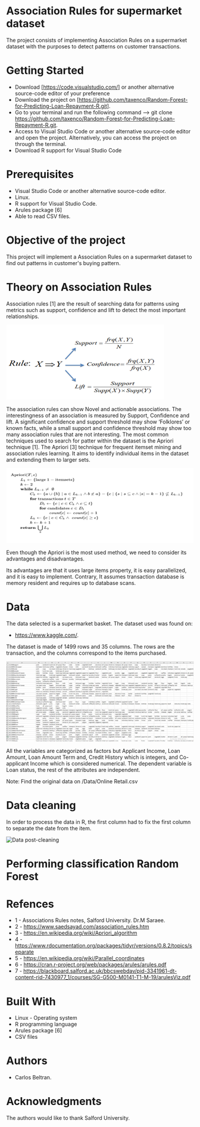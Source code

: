 # Association Rules for supermarket dataset

The project consists of implementing Association Rules on a supermarket dataset with the purposes to detect patterns on customer transactions.

# Getting Started

- Download [https://code.visualstudio.com/] or another alternative source-code editor of your preference
- Download the project on [https://github.com/taxenco/Random-Forest-for-Predicting-Loan-Repayment-R.git].
- Go to your terminal and run the following command --> git clone https://github.com/taxenco/Random-Forest-for-Predicting-Loan-Repayment-R.git.
- Access to Visual Studio Code or another alternative source-code editor and open the project. Alternatively, you can access the project on through the terminal.
- Download R support for Visual Studio Code

# Prerequisites

- Visual Studio Code or another alternative source-code editor.
- Linux.
- R support for Visual Studio Code.
- Arules package [6]
- Able to read CSV files.

# Objective of the project

This project will implement a Association Rules on a supermarket dataset to find out patterns in customer's buying pattern.

# Theory on Association Rules

Association rules [1] are the result of searching data for patterns using metrics such as support,
confidence and lift to detect the most important relationships.

<img src="./Pic/AssRules.png" alt="Association Rules"/>

The association rules can show Novel and actionable associations. The interestingness of an
association is measured by Support, Confidence and lift. A significant confidence and support
threshold may show ‘Folklores’ or known facts, while a small support and confidence threshold
may show too many association rules that are not interesting.
The most common techniques used to search for patter within the dataset is the Apriori
technique [1]. The Apriori [3] technique for frequent itemset mining and association rules
learning. It aims to identify individual items in the dataset and extending them to larger sets.

<img src="./Pic/apriori.png" alt="Apriori algo"/>

Even though the Apriori is the most used method, we need to consider its advantages and
disadvantages.

Its advantages are that it uses large items property, it is easy parallelized, and it is easy to
implement. Contrary, It assumes transaction database is memory resident and requires up to
database scans.

# Data

The data selected is a supermarket basket. The dataset used was found on:

- https://www.kaggle.com/.

The dataset is made of 1499 rows and 35 columns. The rows are the transaction, and the columns correspond to the items
purchased.

<img src="./Pic/transact.png" alt="transactions pre-cleaning"/>

All the variables are categorized as factors but Applicant Income, Loan Amount, Loan Amount
Term and, Credit History which is integers, and Co-applicant Income which is considered
numerical. The dependent variable is Loan status, the rest of the attributes are independent.

Note: Find the original data on /Data/Online Retail.csv

# Data cleaning

In order to process the data in R, the first column had to fix the first column to separate the date from the item.

<img src="./Pics/postCleaning.png" alt="Data post-cleaning"/>

# Performing classification Random Forest

# Refences

- 1 - Associations Rules notes, Salford University. Dr.M Saraee.
- 2 - https://www.saedsayad.com/association_rules.htm
- 3 - https://en.wikipedia.org/wiki/Apriori_algorithm
- 4 - https://www.rdocumentation.org/packages/tidyr/versions/0.8.2/topics/separate
- 5 - https://en.wikipedia.org/wiki/Parallel_coordinates
- 6 - https://cran.r-project.org/web/packages/arules/arules.pdf
- 7 - https://blackboard.salford.ac.uk/bbcswebdav/pid-3341961-dt-content-rid-7430977_1/courses/SG-G500-M0141-T1-M-19/arulesViz.pdf

# Built With

- Linux - Operating system
- R programming language
- Arules package [6]
- CSV files

# Authors

- Carlos Beltran.

# Acknowledgments

The authors would like to thank Salford University.
